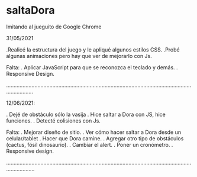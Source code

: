 # saltaDora
Imitando al jueguito de Google Chrome


31/05/2021

.Realicé la estructura del juego y le apliqué algunos estilos CSS.
.Probé algunas animaciones pero hay que ver de mejorarlo con Js.

Falta:
. Aplicar JavaScript para que se reconozca el teclado y demás.
. Responsive Design.


..............................................................................................................................................

12/06/2021:

. Dejé de obstáculo sólo la vasija
. Hice saltar a Dora con JS, hice funciones.
. Detecté colisiones con Js.

Falta:
. Mejorar diseño de sitio.
. Ver cómo hacer saltar a Dora desde un celular/tablet
. Hacer que Dora camine.
. Agregar otro tipo de obstáculos (cactus, fósil dinosaurio).
. Cambiar el alert.
. Poner un cronómetro.
. Responsive design.

...............................................................................................................................................

